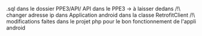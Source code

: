 .sql dans le dossier PPE3/API/
API dans le PPE3 -> à laisser dedans
/!\ changer adresse ip dans Application android dans la classe RetrofitClient 
/!\ modifications faites dans le projet php pour le bon fonctionnement de l'appli android
